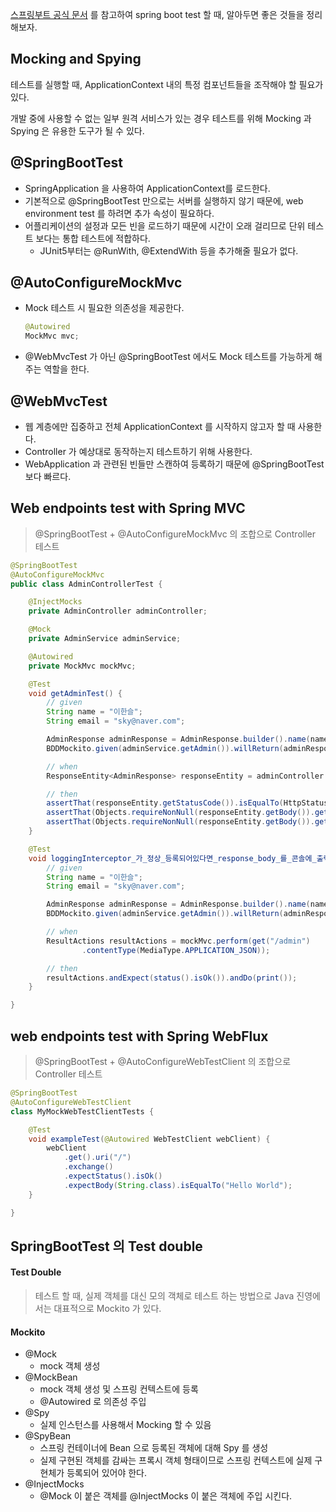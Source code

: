 [스프링부트 공식 문서](https://docs.spring.io/spring-boot/docs/current/reference/html/features.html#features.testing) 를 참고하여 spring boot test 할 때, 알아두면 좋은 것들을 정리해보자.



## Mocking and Spying

테스트를 실행할 때, ApplicationContext 내의 특정 컴포넌트들을 조작해야 할 필요가 있다.

개발 중에 사용할 수 없는 일부 원격 서비스가 있는 경우 테스트를 위해 Mocking 과 Spying 은 유용한 도구가 될 수 있다.



## @SpringBootTest

- SpringApplication 을 사용하여 ApplicationContext를 로드한다. 
- 기본적으로 @SpringBootTest 만으로는 서버를 실행하지 않기 때문에, web environment test 를 하려면 추가 속성이 필요하다.
- 어플리케이션의 설정과 모든 빈을 로드하기 때문에 시간이 오래 걸리므로 단위 테스트 보다는 통합 테스트에 적합하다.
  - JUnit5부터는 @RunWith, @ExtendWith 등을 추가해줄 필요가 없다.



## @AutoConfigureMockMvc

- Mock 테스트 시 필요한 의존성을 제공한다.

  ```java
  @Autowired
  MockMvc mvc;
  ```

- @WebMvcTest 가 아닌 @SpringBootTest 에서도 Mock 테스트를 가능하게 해주는 역할을 한다.



## @WebMvcTest

- 웹 계층에만 집중하고 전체 ApplicationContext 를 시작하지 않고자 할 때 사용한다.
- Controller 가 예상대로 동작하는지 테스트하기 위해 사용한다.
- WebApplication 과 관련된 빈들만 스캔하여 등록하기 때문에 @SpringBootTest 보다 빠르다.



## Web endpoints test with Spring MVC

> @SpringBootTest + @AutoConfigureMockMvc 의 조합으로 Controller 테스트

```java
@SpringBootTest
@AutoConfigureMockMvc
public class AdminControllerTest {

    @InjectMocks
    private AdminController adminController;

    @Mock
    private AdminService adminService;

    @Autowired
    private MockMvc mockMvc;

    @Test
    void getAdminTest() {
        // given
        String name = "이한슬";
        String email = "sky@naver.com";

        AdminResponse adminResponse = AdminResponse.builder().name(name).email(email).build();
        BDDMockito.given(adminService.getAdmin()).willReturn(adminResponse);

        // when
        ResponseEntity<AdminResponse> responseEntity = adminController.getAdmin();

        // then
        assertThat(responseEntity.getStatusCode()).isEqualTo(HttpStatus.OK);
        assertThat(Objects.requireNonNull(responseEntity.getBody()).getName()).isEqualTo(name);
        assertThat(Objects.requireNonNull(responseEntity.getBody()).getEmail()).isEqualTo(email);
    }

    @Test
    void loggingInterceptor_가_정상_등록되어있다면_response_body_를_콘솔에_출력해준다() throws Exception {
        // given
        String name = "이한슬";
        String email = "sky@naver.com";

        AdminResponse adminResponse = AdminResponse.builder().name(name).email(email).build();
        BDDMockito.given(adminService.getAdmin()).willReturn(adminResponse);

        // when
        ResultActions resultActions = mockMvc.perform(get("/admin")
                .contentType(MediaType.APPLICATION_JSON));

        // then
        resultActions.andExpect(status().isOk()).andDo(print());
    }

}
```



## web endpoints test with Spring WebFlux

> @SpringBootTest + @AutoConfigureWebTestClient 의 조합으로 Controller 테스트

```java
@SpringBootTest
@AutoConfigureWebTestClient
class MyMockWebTestClientTests {

    @Test
    void exampleTest(@Autowired WebTestClient webClient) {
        webClient
            .get().uri("/")
            .exchange()
            .expectStatus().isOk()
            .expectBody(String.class).isEqualTo("Hello World");
    }

}
```



## SpringBootTest 의 Test double

#### Test Double

> 테스트 할 때, 실제 객체를 대신 모의 객체로 테스트 하는 방법으로 Java 진영에서는 대표적으로 Mockito 가 있다.



#### Mockito

- @Mock
  - mock 객체 생성
- @MockBean
  - mock 객체 생성 및 스프링 컨텍스트에 등록
  - @Autowired 로 의존성 주입
- @Spy
  - 실제 인스턴스를 사용해서 Mocking 할 수 있음
- @SpyBean
  - 스프링 컨테이너에 Bean 으로 등록된 객체에 대해 Spy 를 생성
  - 실제 구현된 객체를 감싸는 프록시 객체 형태이므로 스프링 컨텍스트에 실제 구현체가 등록되어 있어야 한다.
- @InjectMocks
  - @Mock 이 붙은 객체를 @InjectMocks 이 붙은 객체에 주입 시킨다.

